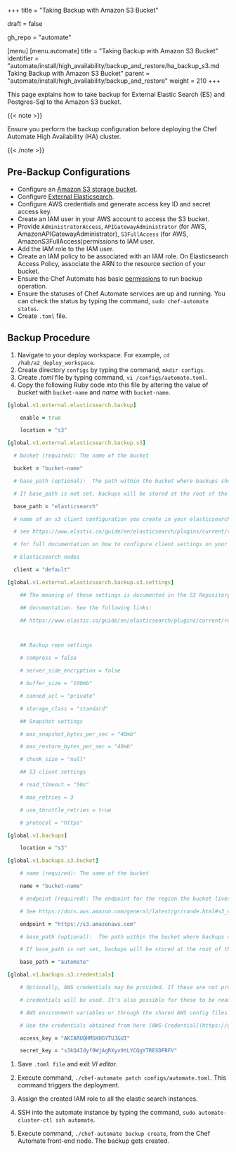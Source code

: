 +++
title = "Taking Backup with Amazon S3 Bucket"

draft = false

gh_repo = "automate"

[menu]
  [menu.automate]
    title = "Taking Backup with Amazon S3 Bucket"
    identifier = "automate/install/high_availability/backup_and_restore/ha_backup_s3.md Taking Backup with Amazon S3 Bucket"
    parent = "automate/install/high_availability/backup_and_restore"
    weight = 210
+++

This page explains how to take backup for External Elastic Search (ES) and Postgres-Sql to the Amazon S3 bucket.

{{< note >}}

Ensure you perform the backup configuration before deploying the Chef Automate High Availability (HA) cluster.

{{< /note >}}

## Pre-Backup Configurations

- Configure an [Amazon S3 storage bucket](https://docs.aws.amazon.com/AmazonS3/latest/userguide/create-bucket-overview.html).
- Configure [External Elasticsearch](https://docs.chef.io/automate/install/#configuring-external-elasticsearch).
- Configure AWS credentials and generate access key ID and secret access key.
- Create an IAM user in your AWS account to access the S3 bucket.
- Provide `AdministratorAccess`, `APIGatewayAdministrator` (for AWS, AmazonAPIGatewayAdministrator), `S3FullAccess` (for AWS, AmazonS3FullAccess)permissions to IAM user.
- Add the IAM role to the IAM user.
- Create an IAM policy to be associated with an IAM role. On Elasticsearch Access Policy, associate the ARN to the resource section of your bucket.
- Ensure the Chef Automate has basic [permissions](https://docs.chef.io/automate/backup/#aws-s3-permissions) to run backup operation.
- Ensure the statuses of Chef Automate services are up and running. You can check the status by typing the command, `sudo chef-automate status`.
- Create `.toml` file.

## Backup Procedure

1. Navigate to your deploy workspace. For example, `cd /hab/a2_deploy_workspace`.
2. Create directory `configs` by typing the command, `mkdir configs`.
3. Create *.toml* file by typing command, `vi /configs/automate.toml`.
4. Copy the following Ruby code into this file by altering the value of *bucket* with `bucket-name` and *name* with `bucket-name`.

``` ruby
[global.v1.external.elasticsearch.backup]

    enable = true

    location = "s3"

[global.v1.external.elasticsearch.backup.s3]

  # bucket (required): The name of the bucket

  bucket = "bucket-name"

  # base_path (optional):  The path within the bucket where backups should be stored

  # If base_path is not set, backups will be stored at the root of the bucket.

  base_path = "elasticsearch"

  # name of an s3 client configuration you create in your elasticsearch.yml

  # see https://www.elastic.co/guide/en/elasticsearch/plugins/current/repository-s3-client.html

  # for full documentation on how to configure client settings on your

  # Elasticsearch nodes

  client = "default"

[global.v1.external.elasticsearch.backup.s3.settings]

    ## The meaning of these settings is documented in the S3 Repository Plugin

    ## documentation. See the following links:

    ## https://www.elastic.co/guide/en/elasticsearch/plugins/current/repository-s3-repository.html



    ## Backup repo settings

    # compress = false

    # server_side_encryption = false

    # buffer_size = "100mb"

    # canned_acl = "private"

    # storage_class = "standard"

    ## Snapshot settings

    # max_snapshot_bytes_per_sec = "40mb"

    # max_restore_bytes_per_sec = "40mb"

    # chunk_size = "null"

    ## S3 client settings

    # read_timeout = "50s"

    # max_retries = 3

    # use_throttle_retries = true

    # protocol = "https"

[global.v1.backups]

    location = "s3"

[global.v1.backups.s3.bucket]

    # name (required): The name of the bucket

    name = "bucket-name"

    # endpoint (required): The endpoint for the region the bucket lives in.

    # See https://docs.aws.amazon.com/general/latest/gr/rande.html#s3_region

    endpoint = "https://s3.amazonaws.com"

    # base_path (optional):  The path within the bucket where backups should be stored

    # If base_path is not set, backups will be stored at the root of the bucket.

    base_path = "automate"

[global.v1.backups.s3.credentials]

    # Optionally, AWS credentials may be provided. If these are not provided, IAM instance

    # credentials will be used. It's also possible for these to be read through the standard

    # AWS environment variables or through the shared AWS config files.

    # Use the credentials obtained from here [AWS-Credential](https://github.com/chef/automate-as-saas/wiki/Bastion-Setup#aws-credentials)

    access_key = "AKIARUQHMSKHGYTUJ&UI"

    secret_key = "s3kQ4Idyf9WjAgRXyv9tLYCQgYTRESDFRFV"
```

1. Save `.toml file` and exit *VI editor*.

1. Execute command, `./chef-automate patch configs/automate.toml`. This command triggers the deployment.

1. Assign the created IAM role to all the elastic search instances.

1. SSH into the automate instance by typing the command, `sudo automate-cluster-ctl ssh automate`.

1. Execute command, `./chef-automate backup create`, from the Chef Automate front-end node. The backup gets created.
